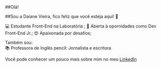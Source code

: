 ##Olá! 

##Sou a Daiane Vieira, fico feliz que você esteja aqui! :tada:


:computer: Estudante Front-End na Laboratória <L>;
:mega: Aberta à opornidades como Dev Front-End Jr.;
:heart_eyes: Apaixonada por desafios;
          
Também sou:          
:books: Professora de Inglês
pencil: Jornalista e escritora 
  
  
Você pode conhecer um pouco mais sobre mim no meu [LinkedIn](https://www.linkedin.com/in/daianevieiracarola/)
           
            
  


